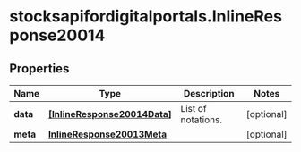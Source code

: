 # stocksapifordigitalportals.InlineResponse20014

## Properties

Name | Type | Description | Notes
------------ | ------------- | ------------- | -------------
**data** | [**[InlineResponse20014Data]**](InlineResponse20014Data.md) | List of notations. | [optional] 
**meta** | [**InlineResponse20013Meta**](InlineResponse20013Meta.md) |  | [optional] 


